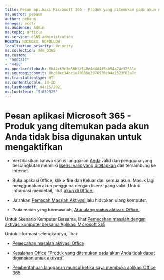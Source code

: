 ```yaml
---
title: Pesan aplikasi Microsoft 365 - Produk yang ditemukan pada akun Anda tidak bisa digunakan untuk mengaktifkan
ms.author: pebaum
author: pebaum
manager: scotv
ms.audience: Admin
ms.topic: article
ms.service: o365-administration
ROBOTS: NOINDEX, NOFOLLOW
localization_priority: Priority
ms.collection: Adm_O365
ms.custom:
- "9002311"
- "4490"
ms.openlocfilehash: 6b44c63c3e56b5c748e4d4d4d5bb54a74c32561c
ms.sourcegitcommit: 8bc60ec34bc1e40685e3976576e04a2623f63a7c
ms.translationtype: HT
ms.contentlocale: id-ID
ms.lasthandoff: 04/15/2021
ms.locfileid: "51832925"
---
```

# <a name="microsoft-365-apps-message---the-products-we-found-in-your-account-cant-be-used-to-activate"></a>Pesan aplikasi Microsoft 365 - Produk yang ditemukan pada akun Anda tidak bisa digunakan untuk mengaktifkan

- Verifikasikan bahwa status langganan [Anda](https://support.office.com/article/unlicensed-product-and-activation-errors-in-office-0d23d3c0-c19c-4b2f-9845-5344fedc4380#bkmk_checksubscription) valid dan pengguna yang bersangkutan memiliki [ lisensi valid yang ditetapkan](https://support.office.com/article/997596B5-4173-4627-B915-36ABAC6786DC?wt.mc_id=Alchemy_ClientDIA) dan tersambung ke internet. 

- Buka aplikasi Office, klik **> file** dan Keluar dari semua akun. Masuk lagi menggunakan akun pengguna dengan lisensi yang valid. Untuk informasi mendetail, lihat [ akun di Office ](https://support.office.com/article/accounts-in-office-628ea040-f265-49de-b986-be09c3ebf8a9).

- Jalankan [ Pemecah Masalah Aktivasi ](https://aka.ms/SARA-OfficeActivation-Alchemy) lalu hidupkan ulang komputer.

- Pada mesin yang bermasalah, [ Atur ulang status aktivasi Office ](https://docs.microsoft.com/office/troubleshoot/activation/reset-office-365-proplus-activation-state).

Untuk Skenario Komputer Bersama, lihat [Pemecahan masalah dengan aktivasi komputer bersama Aplikasi Microsoft 365](https://docs.microsoft.com/DeployOffice/troubleshoot-shared-computer-activation)

Untuk informasi selengkapnya, lihat: 

- [Pemecahan masalah aktivasi Office ](https://support.office.com/article/unlicensed-product-and-activation-errors-in-office-0d23d3c0-c19c-4b2f-9845-5344fedc4380)

- [Kesalahan Office “Produk yang ditemukan pada akun Anda tidak dapat digunakan untuk aktivasi” ](https://support.office.com/article/office-error-the-products-we-found-in-your-account-can-t-be-used-to-activate-c9f9a0b3-5aae-4131-8077-21e6a59f141e)

- [Pemberitahuan langganan muncul ketika saya membuka aplikasi Office 365](https://support.office.com/article/a-subscription-notice-appears-when-i-open-an-office-365-application-4cabe32c-f594-4c0e-9191-3d3ade10cceb).
